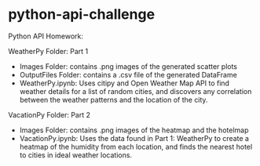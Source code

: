 # python-api-challenge
Python API Homework:

WeatherPy Folder: Part 1
- Images Folder: contains .png images of the generated scatter plots
- OutputFiles Folder: contains a .csv file of the generated DataFrame
- WeatherPy.ipynb: Uses citipy and Open Weather Map API to find weather details for a list of random cities, and discovers any correlation between the weather patterns and the location of the city.

VacationPy Folder: Part 2
- Images Folder: contains .png images of the heatmap and the hotelmap
- VacationPy.ipynb: Uses the data found in Part 1: WeatherPy to create a heatmap of the humidity from each location, and finds the nearest hotel to cities in ideal weather locations.
